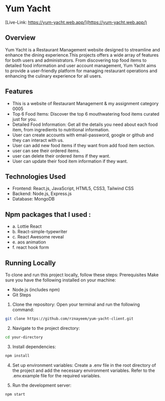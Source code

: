 # Yum Yacht

[Live-Link: https://yum-yacht.web.app/](https://yum-yacht.web.app/)

## Overview

Yum Yacht is a Restaurant Management website designed to streamline and enhance the dining experience.This projects offers a wide array of features for both users and administrators. From discovering top food items to detailed food information and user account management, Yum Yacht aims to provide a user-friendly platform for managing restaurant operations and enhancing the culinary experience for all users.

## Features

- This is a website of Restaurant Management & my assignment category 0005
- Top 6 Food Items: Discover the top 6 mouthwatering food items curated just for
  you.
- Detailed Food Information: Get all the details you need about each food item,
  from ingredients to nutritional information.
- User can create accounts with email-password, google or github and they can
  interact with us.
- User can add new food items if they want from add food item section.
- user can see their ordered items.
- user can delete their ordered items if they want.
- User can update their food item information if they want.

## Technologies Used

- Frontend: React.js, JavaScript, HTML5, CSS3, Tailwind CSS
- Backend: Node.js, Express.js
- Database: MongoDB

## Npm packages that I used :

- a. Lottie React
- b. React-simple-typewriter
- c. React Awesome reveal
- e. aos animation
- f. react hook form

## Running Locally
To clone and run this project locally, follow these steps:
Prerequisites
Make sure you have the following installed on your machine:
- Node.js (includes npm)
- Git
Steps
1. Clone the repository: Open your terminal and run the following command:
```bash
git clone https://github.com/rznayeem/yum-yacht-client.git
```
2. Navigate to the project directory:
```bash
cd your-directory
```

3. Install dependencies:
```bash
npm install
```
4. Set up environment variables:
Create a .env file in the root directory of the project and add the necessary environment variables. Refer to the .env.example file for the required variables.

5. Run the development server:
```bash
npm start
```
